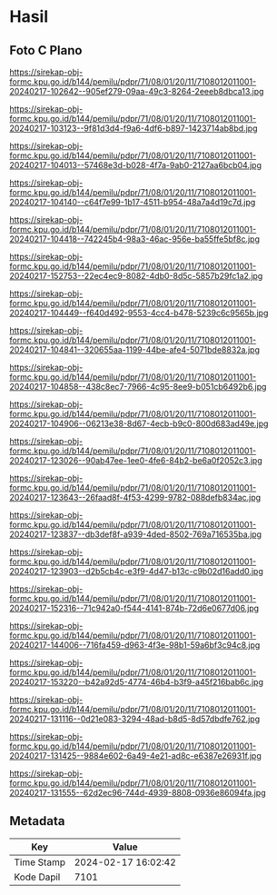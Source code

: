 # Hasil

## Foto C Plano

https://sirekap-obj-formc.kpu.go.id/b144/pemilu/pdpr/71/08/01/20/11/7108012011001-20240217-102642--905ef279-09aa-49c3-8264-2eeeb8dbca13.jpg

https://sirekap-obj-formc.kpu.go.id/b144/pemilu/pdpr/71/08/01/20/11/7108012011001-20240217-103123--9f81d3d4-f9a6-4df6-b897-1423714ab8bd.jpg

https://sirekap-obj-formc.kpu.go.id/b144/pemilu/pdpr/71/08/01/20/11/7108012011001-20240217-104013--57468e3d-b028-4f7a-9ab0-2127aa6bcb04.jpg

https://sirekap-obj-formc.kpu.go.id/b144/pemilu/pdpr/71/08/01/20/11/7108012011001-20240217-104140--c64f7e99-1b17-4511-b954-48a7a4d19c7d.jpg

https://sirekap-obj-formc.kpu.go.id/b144/pemilu/pdpr/71/08/01/20/11/7108012011001-20240217-104418--742245b4-98a3-46ac-956e-ba55ffe5bf8c.jpg

https://sirekap-obj-formc.kpu.go.id/b144/pemilu/pdpr/71/08/01/20/11/7108012011001-20240217-152753--22ec4ec9-8082-4db0-8d5c-5857b29fc1a2.jpg

https://sirekap-obj-formc.kpu.go.id/b144/pemilu/pdpr/71/08/01/20/11/7108012011001-20240217-104449--f640d492-9553-4cc4-b478-5239c6c9565b.jpg

https://sirekap-obj-formc.kpu.go.id/b144/pemilu/pdpr/71/08/01/20/11/7108012011001-20240217-104841--320655aa-1199-44be-afe4-5071bde8832a.jpg

https://sirekap-obj-formc.kpu.go.id/b144/pemilu/pdpr/71/08/01/20/11/7108012011001-20240217-104858--438c8ec7-7966-4c95-8ee9-b051cb6492b6.jpg

https://sirekap-obj-formc.kpu.go.id/b144/pemilu/pdpr/71/08/01/20/11/7108012011001-20240217-104906--06213e38-8d67-4ecb-b9c0-800d683ad49e.jpg

https://sirekap-obj-formc.kpu.go.id/b144/pemilu/pdpr/71/08/01/20/11/7108012011001-20240217-123026--90ab47ee-1ee0-4fe6-84b2-be6a0f2052c3.jpg

https://sirekap-obj-formc.kpu.go.id/b144/pemilu/pdpr/71/08/01/20/11/7108012011001-20240217-123643--26faad8f-4f53-4299-9782-088defb834ac.jpg

https://sirekap-obj-formc.kpu.go.id/b144/pemilu/pdpr/71/08/01/20/11/7108012011001-20240217-123837--db3def8f-a939-4ded-8502-769a716535ba.jpg

https://sirekap-obj-formc.kpu.go.id/b144/pemilu/pdpr/71/08/01/20/11/7108012011001-20240217-123903--d2b5cb4c-e3f9-4d47-b13c-c9b02d16add0.jpg

https://sirekap-obj-formc.kpu.go.id/b144/pemilu/pdpr/71/08/01/20/11/7108012011001-20240217-152316--71c942a0-f544-4141-874b-72d6e0677d06.jpg

https://sirekap-obj-formc.kpu.go.id/b144/pemilu/pdpr/71/08/01/20/11/7108012011001-20240217-144006--716fa459-d963-4f3e-98b1-59a6bf3c94c8.jpg

https://sirekap-obj-formc.kpu.go.id/b144/pemilu/pdpr/71/08/01/20/11/7108012011001-20240217-153220--b42a92d5-4774-46b4-b3f9-a45f216bab6c.jpg

https://sirekap-obj-formc.kpu.go.id/b144/pemilu/pdpr/71/08/01/20/11/7108012011001-20240217-131116--0d21e083-3294-48ad-b8d5-8d57dbdfe762.jpg

https://sirekap-obj-formc.kpu.go.id/b144/pemilu/pdpr/71/08/01/20/11/7108012011001-20240217-131425--9884e602-6a49-4e21-ad8c-e6387e26931f.jpg

https://sirekap-obj-formc.kpu.go.id/b144/pemilu/pdpr/71/08/01/20/11/7108012011001-20240217-131555--62d2ec96-744d-4939-8808-0936e86094fa.jpg


## Metadata

| Key        | Value               |
| ---------- | ------------------- |
| Time Stamp | 2024-02-17 16:02:42 |
| Kode Dapil | 7101                |



